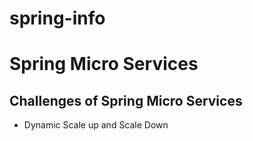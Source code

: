 # spring-info

# Spring Micro Services

## Challenges of Spring Micro Services

- Dynamic Scale up and Scale Down
